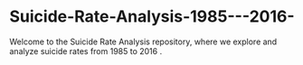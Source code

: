 # Suicide-Rate-Analysis-1985---2016-
Welcome to the Suicide Rate Analysis repository, where we explore and analyze suicide rates from 1985 to 2016 .
